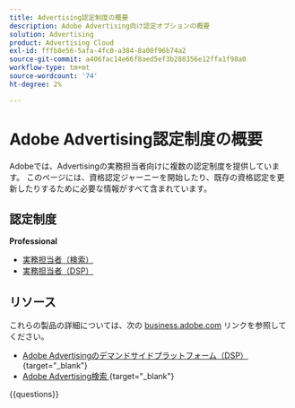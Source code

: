 ```yaml
---
title: Advertising認定制度の概要
description: Adobe Advertising向け認定オプションの概要
solution: Advertising
product: Advertising Cloud
exl-id: fffb8e56-5afa-4fc0-a384-8a00f96b74a2
source-git-commit: a406fac14e66f8aed5ef3b288356e12ffa1f98a0
workflow-type: tm+mt
source-wordcount: '74'
ht-degree: 2%

---
```


# Adobe Advertising認定制度の概要

Adobeでは、Advertisingの実務担当者向けに複数の認定制度を提供しています。  このページには、資格認定ジャーニーを開始したり、既存の資格認定を更新したりするために必要な情報がすべて含まれています。

## 認定制度

**Professional**

* [ 実務担当者（検索） ](/help/certifications/aac/aac-search-p-business.md) <!--AD0-E501-->
* [ 実務担当者（DSP） ](/help/certifications/aac/aac-dsp-p-business.md) <!--AD0-E502-->

## リソース

これらの製品の詳細については、次の [business.adobe.com](https://business.adobe.com/) リンクを参照してください。

* [Adobe Advertisingのデマンドサイドプラットフォーム（DSP） ](https://business.adobe.com/products/advertising/demand-side-platform.html){target="_blank"}
* [Adobe Advertising検索 ](https://business.adobe.com/products/advertising/search-marketing-management.html){target="_blank"}

{{questions}}


